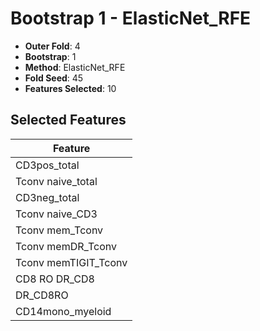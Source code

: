 # Bootstrap 1 - ElasticNet_RFE

- **Outer Fold**: 4
- **Bootstrap**: 1
- **Method**: ElasticNet_RFE
- **Fold Seed**: 45
- **Features Selected**: 10

## Selected Features

| Feature |
|---------|
| CD3pos_total |
| Tconv naive_total |
| CD3neg_total |
| Tconv naive_CD3 |
| Tconv mem_Tconv |
| Tconv memDR_Tconv |
| Tconv memTIGIT_Tconv |
| CD8 RO DR_CD8 |
| DR_CD8RO |
| CD14mono_myeloid |
